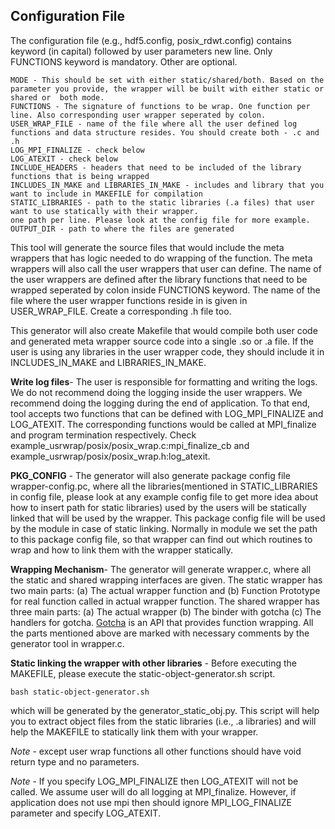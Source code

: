## Configuration File
The configuration file (e.g., hdf5.config, posix\_rdwt.config) contains keyword (in capital) followed by user parameters new line. Only FUNCTIONS keyword is mandatory. Other are optional.
```
MODE - This should be set with either static/shared/both. Based on the parameter you provide, the wrapper will be built with either static or shared or  both mode.
FUNCTIONS - The signature of functions to be wrap. One function per line. Also corresponding user wrapper seperated by colon. 
USER_WRAP_FILE - name of the file where all the user defined log functions and data structure resides. You should create both - .c and .h
LOG_MPI_FINALIZE - check below
LOG_ATEXIT - check below
INCLUDE_HEADERS - headers that need to be included of the library functions that is being wrapped
INCLUDES_IN_MAKE and LIBRARIES_IN_MAKE - includes and library that you want to include in MAKEFILE for compilation
STATIC_LIBRARIES - path to the static libraries (.a files) that user want to use statically with their wrapper.
one path per line. Please look at the config file for more example.
OUTPUT_DIR - path to where the files are generated
```

This tool will generate the source files that would include the meta wrappers that has logic needed to do wrapping of the function. The meta wrappers will also call the user wrappers that user can define. The name of the user wrappers are defined after the library functions that need to be wrapped seperated by colon inside FUNCTIONS keyword. The name of the file where the user wrapper functions reside in is given in USER\_WRAP\_FILE. Create a corresponding .h file too. 

This generator will also create Makefile that would compile both user code and generated meta wrapper source code into a single .so or .a file. If the user is using any libraries in the user wrapper code, they should include it in INCLUDES\_IN\_MAKE and LIBRARIES\_IN\_MAKE. 


**Write log files**-
The user is responsible for formatting and writing the logs. We do not recommend doing the logging inside the user wrappers. We recommend doing the logging during the end of application. To that end, tool accepts two functions that can be defined with LOG\_MPI\_FINALIZE and LOG\_ATEXIT. The corresponding functions would be called at MPI\_finalize and program termination respectively. Check example\_usrwrap/posix/posix\_wrap.c:mpi\_finalize\_cb and example\_usrwrap/posix/posix\_wrap.h:log\_atexit. 

**PKG_CONFIG** -
The generator will also generate package config file wrapper-config.pc, where all the libraries(mentioned in STATIC_LIBRARIES in config file, please look at any example config file to get more idea about how to insert path for static libraries) used by the users will be statically linked that will be used by the wrapper. This package config file will be used by the module in case of static linking. Normally in module we set the path to this package config file, so that wrapper can find out which routines to wrap and how to link them with the wrapper statically.

**Wrapping Mechanism**-
The generator will generate wrapper.c, where all the static and shared wrapping interfaces are given. 
The static wrapper has two main parts: (a) The actual wrapper function and (b) Function Prototype for real function called in actual wrapper function.
The shared wrapper has three main parts: (a) The actual wrapper (b) The binder with gotcha (c) The handlers for gotcha. [Gotcha](https://gotcha.readthedocs.io/en/latest/#) is an API that provides function wrapping.
All the parts  mentioned above are marked with necessary comments by the generator tool in wrapper.c. 

**Static linking the wrapper with other libraries** -
Before executing the MAKEFILE, please execute the static-object-generator.sh script.
```
bash static-object-generator.sh
```
 which will be generated by the generator_static_obj.py. This script will help you to extract object files from the static libraries (i.e., .a libraries) and will help the MAKEFILE to statically link them with your wrapper.

*Note* - except user wrap functions all other functions should have void return type and no parameters.

*Note* - If you specify LOG\_MPI\_FINALIZE then LOG\_ATEXIT will not be called. We assume user will do all logging at MPI\_finalize. However, if application does not use mpi then should ignore MPI\_LOG\_FINALIZE parameter and specify LOG\_ATEXIT.
